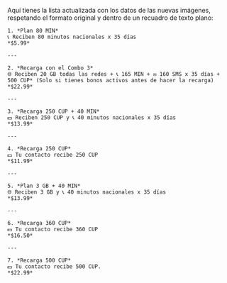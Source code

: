 Aquí tienes la lista actualizada con los datos de las nuevas imágenes, respetando el formato original y dentro de un recuadro de texto plano:

```
1. *Plan 80 MIN*
📞 Reciben 80 minutos nacionales x 35 días
*$5.99*
 ⠀
---
 ⠀
2. *Recarga con el Combo 3*
🌐 Reciben 20 GB todas las redes + 📞 165 MIN + ✉️ 160 SMS x 35 días + 500 CUP* (Solo si tienes bonos activos antes de hacer la recarga)
*$22.99*
 ⠀
---
 ⠀
3. *Recarga 250 CUP + 40 MIN*
💵 Reciben 250 CUP y 📞 40 minutos nacionales x 35 días
*$13.99*
 ⠀
---
 ⠀
4. *Recarga 250 CUP*
💵 Tu contacto recibe 250 CUP
*$11.99*
 ⠀
---
 ⠀
5. *Plan 3 GB + 40 MIN*
🌐 Reciben 3 GB y 📞 40 minutos nacionales x 35 días
*$13.99*
 ⠀
---
 ⠀
6. *Recarga 360 CUP*
💵 Tu contacto recibe 360 CUP
*$16.50*
 ⠀
---
 ⠀
7. *Recarga 500 CUP*
💵 Tu contacto recibe 500 CUP.
*$22.99*
 ⠀

